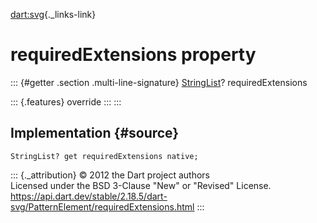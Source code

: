 [dart:svg](../../dart-svg/dart-svg-library){._links-link}

requiredExtensions property
===========================

::: {#getter .section .multi-line-signature}
[StringList](../stringlist-class)? requiredExtensions

::: {.features}
override
:::
:::

Implementation {#source}
--------------

``` {.language-dart data-language="dart"}
StringList? get requiredExtensions native;
```

::: {._attribution}
© 2012 the Dart project authors\
Licensed under the BSD 3-Clause \"New\" or \"Revised\" License.\
<https://api.dart.dev/stable/2.18.5/dart-svg/PatternElement/requiredExtensions.html>
:::
